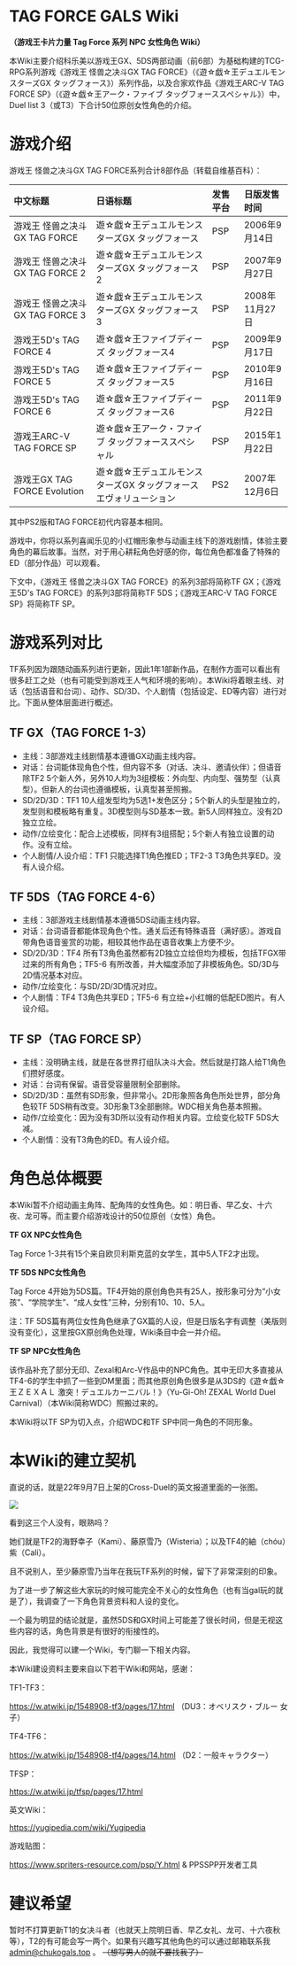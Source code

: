 # TAG FORCE GALS Wiki

**（游戏王卡片力量 Tag Force 系列 NPC 女性角色 Wiki）**

本Wiki主要介绍科乐美以游戏王GX、5DS两部动画（前6部）为基础构建的TCG-RPG系列游戏《游戏王 怪兽之决斗GX TAG FORCE》（《遊☆戯☆王デュエルモンスターズGX タッグフォース》）系列作品，以及合家欢作品《游戏王ARC-V TAG FORCE SP》（《遊☆戯☆王アーク・ファイブ タッグフォーススペシャル》）中，Duel list 3（或T3）下合计50位原创女性角色的介绍。

# 游戏介绍

游戏王 怪兽之决斗GX TAG FORCE系列合计8部作品（转载自维基百科）：

|中文标题|日语标题|发售平台|日版发售时间|
|:----|:----|:----|:----|
|游戏王 怪兽之决斗GX TAG FORCE|遊☆戯☆王デュエルモンスターズGX タッグフォース|PSP|2006年9月14日|
|游戏王 怪兽之决斗GX TAG FORCE 2|遊☆戯☆王デュエルモンスターズGX タッグフォース2|PSP|2007年9月27日|
|游戏王 怪兽之决斗GX TAG FORCE 3|遊☆戯☆王デュエルモンスターズGX タッグフォース3|PSP|2008年11月27日|
|游戏王5D's TAG FORCE 4|遊☆戯☆王ファイブディーズ タッグフォース4|PSP|2009年9月17日|
|游戏王5D's TAG FORCE 5|遊☆戯☆王ファイブディーズ タッグフォース5|PSP|2010年9月16日|
|游戏王5D's TAG FORCE 6|遊☆戯☆王ファイブディーズ タッグフォース6|PSP|2011年9月22日|
|游戏王ARC-V TAG FORCE SP|遊☆戯☆王アーク・ファイブ タッグフォーススペシャル|PSP|2015年1月22日|
|游戏王GX TAG FORCE Evolution|遊☆戯☆王デュエルモンスターズGX タッグフォースエヴォリューション|PS2|2007年12月6日|

其中PS2版和TAG FORCE初代内容基本相同。

游戏中，你将以系列喜闻乐见的小红帽形象参与动画主线下的游戏剧情，体验主要角色的幕后故事。当然，对于用心耕耘角色好感的你，每位角色都准备了特殊的ED（部分作品）可以观看。

下文中，《游戏王 怪兽之决斗GX TAG FORCE》的系列3部将简称TF GX；《游戏王5D's TAG FORCE》的系列3部将简称TF 5DS；《游戏王ARC-V TAG FORCE SP》将简称TF SP。

# 游戏系列对比

TF系列因为跟随动画系列进行更新，因此1年1部新作品，在制作方面可以看出有很多赶工之处（也有可能受到游戏王人气和环境的影响）。本Wiki将着眼主线、对话（包括语音和台词）、动作、SD/3D、个人剧情（包括设定、ED等内容）进行对比。下面从整体层面进行概述。

## TF GX（TAG FORCE 1-3）

- 主线：3部游戏主线剧情基本遵循GX动画主线内容。
- 对话：台词能体现角色个性，但内容不多（对话、决斗、邀请伙伴）；但语音除TF2 5个新人外，另外10人均为3组模板：外向型、内向型、强势型（认真型）。但新人的台词也遵循模板，认真型甚至照搬。
- SD/2D/3D：TF1 10人组发型均为5选1+发色区分；5个新人的头型是独立的，发型则和模板略有重复。3D模型则与SD基本一致。新5人同样独立。没有2D独立立绘。
- 动作/立绘变化：配合上述模板，同样有3组搭配；5个新人有独立设置的动作。没有立绘。
- 个人剧情/人设介绍：TF1 只能选择T1角色推ED；TF2-3 T3角色共享ED。没有人设介绍。

## TF 5DS（TAG FORCE 4-6）

- 主线：3部游戏主线剧情基本遵循5DS动画主线内容。
- 对话：台词语音都能体现角色个性。通关后还有特殊语音（满好感）。游戏自带角色语音鉴赏的功能，相较其他作品在语音收集上方便不少。
- SD/2D/3D：TF4 所有T3角色虽然都有2D独立立绘但均为模板，包括TFGX带过来的所有角色；TF5-6 有所改善，并大幅度添加了非模板角色。SD/3D与2D情况基本对应。
- 动作/立绘变化：与SD/2D/3D情况对应。
- 个人剧情：TF4 T3角色共享ED；TF5-6 有立绘+小红帽的低配ED图片。有人设介绍。

## TF SP（TAG FORCE SP）

- 主线：没明确主线，就是在各世界打组队决斗大会。然后就是打路人给T1角色们攒好感度。
- 对话：台词有保留。语音受容量限制全部删除。
- SD/2D/3D：虽然有SD形象，但非常小。2D形象照各角色所处世界，部分角色较TF 5DS稍有改变。3D形象T3全部删除。WDC相关角色基本照搬。
- 动作/立绘变化：因为没有3D所以没有动作相关内容。立绘变化较TF 5DS大减。
- 个人剧情：没有T3角色的ED。有人设介绍。

# 角色总体概要

本Wiki暂不介绍动画主角阵、配角阵的女性角色。如：明日香、早乙女、十六夜、龙可等。而主要介绍游戏设计的50位原创（女性）角色。

**TF GX NPC女性角色**

Tag Force 1-3共有15个来自欧贝利斯克蓝的女学生，其中5人TF2才出现。

**TF 5DS NPC女性角色**

Tag Force 4开始为5DS篇。TF4开始的原创角色共有25人，按形象可分为“小女孩”、“学院学生”、“成人女性”三种，分别有10、10、5人。

注：TF 5DS篇有两位女性角色继承了GX篇的人设，但是日版名字有调整（美版则没有变化），这里按GX原创角色处理，Wiki条目中会一并介绍。

**TF SP NPC女性角色**

该作品补充了部分无印、Zexal和Arc-V作品中的NPC角色。其中无印大多直接从TF4-6的学生中抓了一些到DM里面；而其他原创角色很多是从3DS的《遊☆戯☆王ＺＥＸＡＬ 激突！デュエルカーニバル！》（Yu-Gi-Oh! ZEXAL World Duel Carnival）（本Wiki简称WDC）照搬过来的。

本Wiki将以TF SP为切入点，介绍WDC和TF SP中同一角色的不同形象。

# 本Wiki的建立契机

直说的话，就是22年9月7日上架的Cross-Duel的英文报道里面的一张图。

![](https://img.chukogals.tk/file/taggals/2022/09/202209081630496.jpeg)

看到这三个人没有，眼熟吗？

她们就是TF2的海野幸子（Kami）、藤原雪乃（Wisteria）；以及TF4的紬（chóu）紫（Cali）。

且不说别人，至少藤原雪乃当年在我玩TF系列的时候，留下了非常深刻的印象。

为了进一步了解这些大家玩的时候可能完全不关心的女性角色（也有当gal玩的就是了），我调查了一下角色背景资料和人设的变化。

一个最为明显的结论就是，虽然5DS和GX时间上可能差了很长时间，但是无视这些内容的话，角色背景是有很好的衔接性的。

因此，我觉得可以建一个Wiki，专门聊一下相关内容。

本Wiki建设资料主要来自以下若干Wiki和网站，感谢：

TF1-TF3：

https://w.atwiki.jp/1548908-tf3/pages/17.html （DU3：オベリスク・ブルー 女子）

TF4-TF6：

https://w.atwiki.jp/1548908-tf4/pages/14.html （D2：一般キャラクター）

TFSP：

https://w.atwiki.jp/tfsp/pages/17.html

英文Wiki：

https://yugipedia.com/wiki/Yugipedia

游戏贴图：

https://www.spriters-resource.com/psp/Y.html & PPSSPP开发者工具

# 建议希望

暂时不打算更新T1的女决斗者（也就天上院明日香、早乙女礼、龙可、十六夜秋等），T2的有可能会写一两个。如果有兴趣写其他角色的可以通过邮箱联系我 admin@chukogals.top 。 ~~（想写男人的就不要找我了）~~